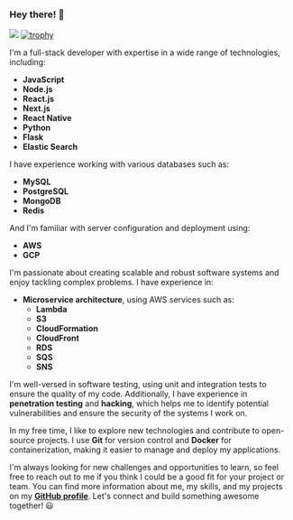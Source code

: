 ### Hey there! 👋
![](https://komarev.com/ghpvc/?username=prithwijoysaha&color=green)
[![trophy](https://github-profile-trophy.vercel.app/?username=prithwijoysaha&theme=onedark)](https://github.com/prithwijoysaha/github-profile-trophy)

I'm a full-stack developer with expertise in a wide range of technologies, including:
- **JavaScript**
- **Node.js**
- **React.js**
- **Next.js**
- **React Native**
- **Python**
- **Flask**
- **Elastic Search**

I have experience working with various databases such as:
- **MySQL**
- **PostgreSQL**
- **MongoDB**
- **Redis**

And I'm familiar with server configuration and deployment using:
- **AWS**
- **GCP**

I'm passionate about creating scalable and robust software systems and enjoy tackling complex problems. I have experience in:
- **Microservice architecture**, using AWS services such as:
  - **Lambda**
  - **S3**
  - **CloudFormation**
  - **CloudFront**
  - **RDS**
  - **SQS**
  - **SNS**

I'm well-versed in software testing, using unit and integration tests to ensure the quality of my code. Additionally, I have experience in **penetration testing** and **hacking**, which helps me to identify potential vulnerabilities and ensure the security of the systems I work on.

In my free time, I like to explore new technologies and contribute to open-source projects. I use **Git** for version control and **Docker** for containerization, making it easier to manage and deploy my applications.

I'm always looking for new challenges and opportunities to learn, so feel free to reach out to me if you think I could be a good fit for your project or team. You can find more information about me, my skills, and my projects on my **[GitHub profile](https://github.com/prithwijoysaha)**. Let's connect and build something awesome together! 😃
